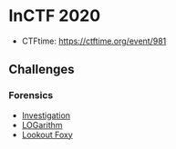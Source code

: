 # InCTF 2020

- CTFtime: <https://ctftime.org/event/981>

## Challenges

### Forensics

- [Investigation](investigation/README.md)
- [LOGarithm](LOGarithm/README.md)
- [Lookout Foxy](Lookout_Foxy/README.md)
